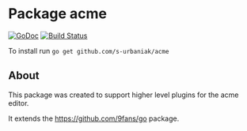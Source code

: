 # Package acme

[![GoDoc](https://godoc.org/github.com/s-urbaniak/acme?status.svg)](http://godoc.org/github.com/s-urbaniak/acme)
[![Build Status](https://drone.io/github.com/s-urbaniak/acme/status.png)](https://drone.io/github.com/s-urbaniak/acme/latest)

To install run `go get github.com/s-urbaniak/acme`

## About

This package was created to support higher level plugins
for the acme editor.

It extends the https://github.com/9fans/go package.
